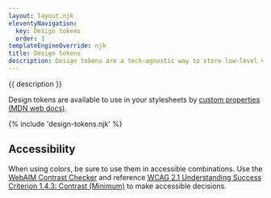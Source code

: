 ```yaml
---
layout: layout.njk
eleventyNavigation:
  key: Design tokens
  order: 1
templateEngineOverride: njk
title: Design tokens
description: Design tokens are a tech-agnostic way to store low-level values and then use them to create the styles for your website. Use tokens instead of hard coded values to ensure a scalable, consistent, and sustainable system.
---
```


<p>{{ description }}</p>

<p>Design tokens are available to use in your stylesheets by <a href="https://developer.mozilla.org/en-US/docs/Web/CSS/--*">custom properties (MDN web docs)</a>.</p>

{% include 'design-tokens.njk' %}

<h2 id="accessibility">Accessibility</h2>

<p>When using colors, be sure to use them in accessible combinations. Use the <a href="https://webaim.org/resources/contrastchecker/">WebAIM Contrast Checker</a> and  reference <a href="https://www.w3.org/WAI/WCAG21/Understanding/contrast-minimum.html"><abbr title="Web Content Accessibility Guidelines">WCAG</abbr> 2.1 Understanding Success Criterion 1.4.3: Contrast (Minimum)</a> to make accessible decisions.</p>
